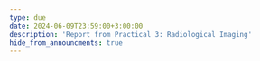 ```yaml
---
type: due
date: 2024-06-09T23:59:00+3:00:00
description: 'Report from Practical 3: Radiological Imaging'
hide_from_announcments: true
---
```

